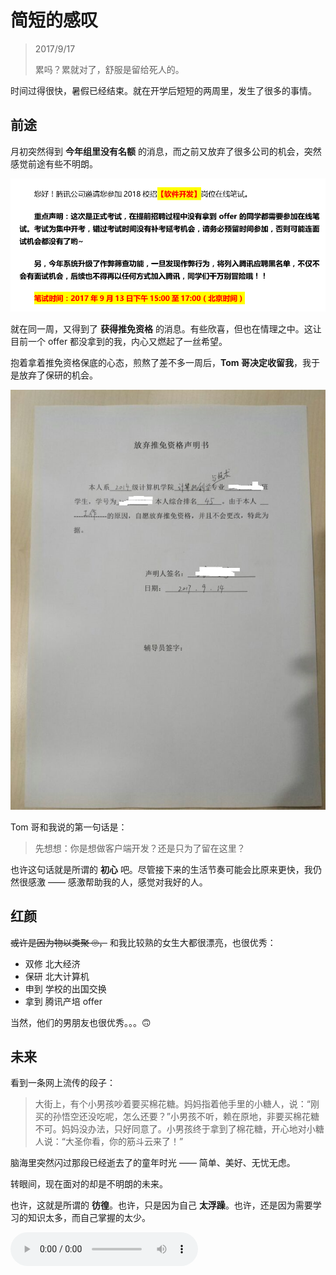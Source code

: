 ﻿# 简短的感叹

> 2017/9/17
>
> 累吗？累就对了，舒服是留给死人的。

时间过得很快，暑假已经结束。就在开学后短短的两周里，发生了很多的事情。

## 前途

月初突然得到 **今年组里没有名额** 的消息，而之前又放弃了很多公司的机会，突然感觉前途有些不明朗。

![Tencent](Thinking-Life-2/Tencent.png)

就在同一周，又得到了 **获得推免资格** 的消息。有些欣喜，但也在情理之中。这让目前一个 offer 都没拿到的我，内心又燃起了一丝希望。

抱着拿着推免资格保底的心态，煎熬了差不多一周后，**Tom 哥决定收留我**，我于是放弃了保研的机会。

![Sign](Thinking-Life-2/Sign.jpg)

Tom 哥和我说的第一句话是：

> 先想想：你是想做客户端开发？还是只为了留在这里？

也许这句话就是所谓的 **初心** 吧。尽管接下来的生活节奏可能会比原来更快，我仍然很感激 —— 感激帮助我的人，感觉对我好的人。

## 红颜

~~或许是因为物以类聚 🙄，~~ 和我比较熟的女生大都很漂亮，也很优秀：

- 双修 北大经济
- 保研 北大计算机
- 申到 学校的出国交换
- 拿到 腾讯产培 offer

当然，他们的男朋友也很优秀。。。🙃

## 未来

看到一条网上流传的段子：

> 大街上，有个小男孩吵着要买棉花糖。妈妈指着他手里的小糖人，说：“刚买的孙悟空还没吃呢，怎么还要？”小男孩不听，赖在原地，非要买棉花糖不可。妈妈没办法，只好同意了。小男孩终于拿到了棉花糖，开心地对小糖人说：“大圣你看，你的筋斗云来了！”

脑海里突然闪过那段已经逝去了的童年时光 —— 简单、美好、无忧无虑。

转眼间，现在面对的却是不明朗的未来。

也许，这就是所谓的 **彷徨**。也许，只是因为自己 **太浮躁**。也许，还是因为需要学习的知识太多，而自己掌握的太少。

<!-- relative path should be resolved... -->
<audio controls="controls" autoplay="autoplay" loop="loop" preload="auto">
  <source src="/articles/2017/Thinking-Life-2/Nokia-Silver.mp3" type="audio/mp3" />
</audio>
